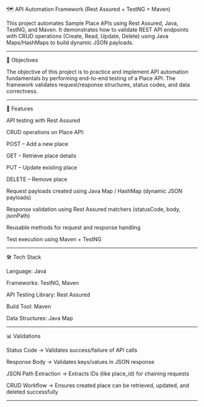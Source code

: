 
🗺️ API Automation Framework (Rest Assured + TestNG + Maven)

This project automates Sample Place APIs using Rest Assured, Java, TestNG, and Maven.
It demonstrates how to validate REST API endpoints with CRUD operations (Create, Read, Update, Delete) using Java Maps/HashMaps to build dynamic JSON payloads.


---

🎯 Objectives

The objective of this project is to practice and implement API automation fundamentals by performing end-to-end testing of a Place API.
The framework validates request/response structures, status codes, and data correctness.


---

🚀 Features

API testing with Rest Assured

CRUD operations on Place API:

POST – Add a new place

GET – Retrieve place details

PUT – Update existing place

DELETE – Remove place


Request payloads created using Java Map / HashMap (dynamic JSON payloads)

Response validation using Rest Assured matchers (statusCode, body, jsonPath)

Reusable methods for request and response handling

Test execution using Maven + TestNG



---

🛠 Tech Stack

Language: Java

Frameworks: TestNG, Maven

API Testing Library: Rest Assured

Build Tool: Maven

Data Structures: Java Map 



---

📊 Validations

Status Code → Validates success/failure of API calls

Response Body → Validates keys/values in JSON response

JSON Path Extraction → Extracts IDs (like place_id) for chaining requests

CRUD Workflow → Ensures created place can be retrieved, updated, and deleted successfully



---
